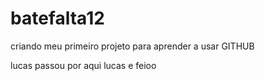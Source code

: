 # batefalta12
criando meu primeiro projeto para aprender a usar GITHUB


lucas passou por aqui
 lucas e feioo